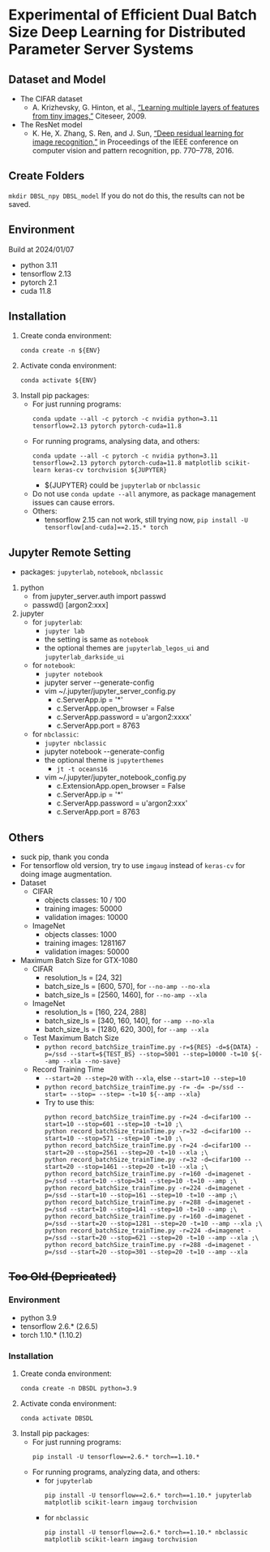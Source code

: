 # Experimental of Efficient Dual Batch Size Deep Learning for Distributed Parameter Server Systems
<!--
K. -W. Lu, P. Liu, D. -Y. Hong and J. -J. Wu, "Efficient Dual Batch Size Deep Learning for Distributed Parameter Server Systems," 2022 IEEE 46th Annual Computers, Software, and Applications Conference (COMPSAC), 2022, pp. 630-639, doi: [10.1109/COMPSAC54236.2022.00110](https://doi.org/10.1109/COMPSAC54236.2022.00110).
-->

## Dataset and Model
- The CIFAR dataset
    - A. Krizhevsky, G. Hinton, et al., [“Learning multiple layers of features from tiny images,”](https://www.cs.toronto.edu/~kriz/) Citeseer, 2009.
- The ResNet model
    - K. He, X. Zhang, S. Ren, and J. Sun, [“Deep residual learning for image recognition,”](https://doi.org/10.1109/CVPR.2016.90) in Proceedings of the IEEE conference on computer vision and pattern recognition, pp. 770–778, 2016.

## Create Folders
`mkdir DBSL_npy DBSL_model`
If you do not do this, the results can not be saved.

## Environment
Build at 2024/01/07
- python 3.11
- tensorflow 2.13
- pytorch 2.1
- cuda 11.8

## Installation
1. Create conda environment:
    ```
    conda create -n ${ENV}
    ```
2. Activate conda environment:
    ```
    conda activate ${ENV}
    ```
3. Install pip packages:
    - For just running programs:
        ```
        conda update --all -c pytorch -c nvidia python=3.11 tensorflow=2.13 pytorch pytorch-cuda=11.8
        ```
    - For running programs, analysing data, and others:
        ```
        conda update --all -c pytorch -c nvidia python=3.11 tensorflow=2.13 pytorch pytorch-cuda=11.8 matplotlib scikit-learn keras-cv torchvision ${JUPYTER}
        ```
        - ${JUPYTER} could be `jupyterlab` or `nbclassic`
    - Do not use `conda update --all` anymore, as package management issues can cause errors.
    - Others:
        - tensorflow 2.15 can not work, still trying now, `pip install -U tensorflow[and-cuda]==2.15.* torch`

## Jupyter Remote Setting
- packages: `jupyterlab`, `notebook`, `nbclassic`
1. python
    - from jupyter_server.auth import passwd
    - passwd()
        [argon2:xxx]
2. jupyter
    - for `jupyterlab`:
        - `jupyter lab`
        - the setting is same as `notebook`
        - the optional themes are `jupyterlab_legos_ui` and `jupyterlab_darkside_ui`
    - for `notebook`:
        - `jupyter notebook`
        - jupyter server --generate-config
        - vim ~/.jupyter/jupyter_server_config.py
            - c.ServerApp.ip = '*'
            - c.ServerApp.open_browser = False
            - c.ServerApp.password = u'argon2:xxxx'
            - c.ServerApp.port = 8763
    - for `nbclassic`:
        - `jupyter nbclassic`
        - jupyter notebook --generate-config
        - the optional theme is `jupyterthemes`
            - `jt -t oceans16`
        - vim ~/.jupyter/jupyter_notebook_config.py
            - c.ExtensionApp.open_browser = False
            - c.ServerApp.ip = '*'
            - c.ServerApp.password = u'argon2:xxx'
            - c.ServerApp.port = 8763

## Others
- suck pip, thank you conda
- For tensorflow old version, try to use `imgaug` instead of `keras-cv` for doing image augmentation.
- Dataset
    - CIFAR
        - objects classes: 10 / 100
        - training images: 50000
        - validation images: 10000
    - ImageNet
        - objects classes: 1000
        - training images: 1281167
        - validation images: 50000
- Maximum Batch Size for GTX-1080
    - CIFAR
        - resolution_ls = [24, 32]
        - batch_size_ls = [600, 570], for `--no-amp --no-xla`
        - batch_size_ls = [2560, 1460], for `--no-amp --xla`
    - ImageNet
        - resolution_ls = [160, 224, 288]
        - batch_size_ls = [340, 160, 140], for `--amp --no-xla`
        - batch_size_ls = [1280, 620, 300], for `--amp --xla`
    - Test Maximum Batch Size
        - `python record_batchSize_trainTime.py -r=${RES} -d=${DATA} -p=/ssd --start=${TEST_BS} --stop=5001 --step=10000 -t=10 ${--amp --xla --no-save}`
    - Record Training Time
        - `--start=20 --step=20` with `--xla`, else `--start=10 --step=10`
        - `python record_batchSize_trainTime.py -r= -d= -p=/ssd --start= --stop= --step= -t=10 ${--amp --xla}`
        - Try to use this:
            ```
            python record_batchSize_trainTime.py -r=24 -d=cifar100 --start=10 --stop=601 --step=10 -t=10 ;\
            python record_batchSize_trainTime.py -r=32 -d=cifar100 --start=10 --stop=571 --step=10 -t=10 ;\
            python record_batchSize_trainTime.py -r=24 -d=cifar100 --start=20 --stop=2561 --step=20 -t=10 --xla ;\
            python record_batchSize_trainTime.py -r=32 -d=cifar100 --start=20 --stop=1461 --step=20 -t=10 --xla ;\
            python record_batchSize_trainTime.py -r=160 -d=imagenet -p=/ssd --start=10 --stop=341 --step=10 -t=10 --amp ;\
            python record_batchSize_trainTime.py -r=224 -d=imagenet -p=/ssd --start=10 --stop=161 --step=10 -t=10 --amp ;\
            python record_batchSize_trainTime.py -r=288 -d=imagenet -p=/ssd --start=10 --stop=141 --step=10 -t=10 --amp ;\
            python record_batchSize_trainTime.py -r=160 -d=imagenet -p=/ssd --start=20 --stop=1281 --step=20 -t=10 --amp --xla ;\
            python record_batchSize_trainTime.py -r=224 -d=imagenet -p=/ssd --start=20 --stop=621 --step=20 -t=10 --amp --xla ;\
            python record_batchSize_trainTime.py -r=288 -d=imagenet -p=/ssd --start=20 --stop=301 --step=20 -t=10 --amp --xla
            ```

## ~~Too Old (Depricated)~~
### Environment
- python 3.9
- tensorflow 2.6.* (2.6.5)
- torch 1.10.* (1.10.2)
### Installation
1. Create conda environment:
    ```
    conda create -n DBSDL python=3.9
    ```
2. Activate conda environment:
    ```
    conda activate DBSDL
    ```
3. Install pip packages:
    - For just running programs:
        ```
        pip install -U tensorflow==2.6.* torch==1.10.*
        ```
    - For running programs, analyzing data, and others:
        - for `jupyterlab`
            ```
            pip install -U tensorflow==2.6.* torch==1.10.* jupyterlab matplotlib scikit-learn imgaug torchvision
            ```
        - for `nbclassic`
            ```
            pip install -U tensorflow==2.6.* torch==1.10.* nbclassic matplotlib scikit-learn imgaug torchvision
            ```
